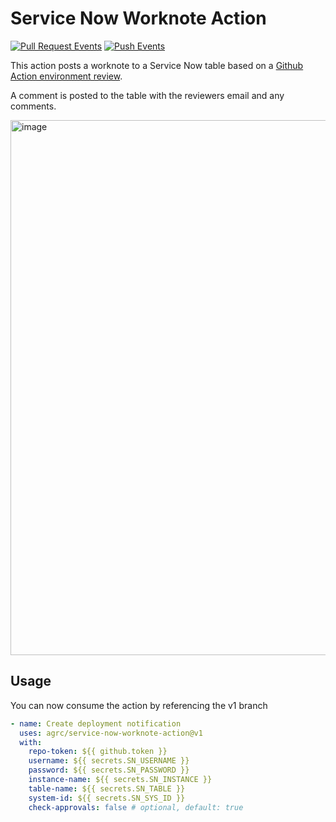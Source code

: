 # Service Now Worknote Action

[![Pull Request Events](https://github.com/agrc/service-now-worknote-action/actions/workflows/pull-request.yml/badge.svg)](https://github.com/agrc/service-now-worknote-action/actions/workflows/pull-request.yml)
[![Push Events](https://github.com/agrc/service-now-worknote-action/actions/workflows/push.yml/badge.svg)](https://github.com/agrc/service-now-worknote-action/actions/workflows/push.yml)

This action posts a worknote to a Service Now table based on a [Github Action environment review](https://docs.github.com/en/actions/managing-workflow-runs/reviewing-deployments).

A comment is posted to the table with the reviewers email and any comments.

<img width="856" alt="image" src="https://user-images.githubusercontent.com/325813/191078116-557707db-594a-4514-970f-be28e59eb634.png">

## Usage

You can now consume the action by referencing the v1 branch

```yaml
- name: Create deployment notification
  uses: agrc/service-now-worknote-action@v1
  with:
    repo-token: ${{ github.token }}
    username: ${{ secrets.SN_USERNAME }}
    password: ${{ secrets.SN_PASSWORD }}
    instance-name: ${{ secrets.SN_INSTANCE }}
    table-name: ${{ secrets.SN_TABLE }}
    system-id: ${{ secrets.SN_SYS_ID }}
    check-approvals: false # optional, default: true
```
